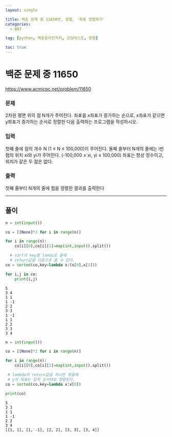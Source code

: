 ```yaml
---
layout: single

title: 백준 문제 중 11650번, 정렬, '좌표 정렬하기'
categories:
  - BOJ

tag: [python, 백준온라인저지, 코딩테스트, 정렬]

toc: true
---
```


# 백준 문제 중 11650
https://www.acmicpc.net/problem/11650

### 문제

2차원 평면 위의 점 N개가 주어진다. 좌표를 x좌표가 증가하는 순으로, x좌표가 같으면 y좌표가 증가하는 순서로 정렬한 다음 출력하는 프로그램을 작성하시오.

### 입력

첫째 줄에 점의 개수 N (1 ≤ N ≤ 100,000)이 주어진다. 둘째 줄부터 N개의 줄에는 i번점의 위치 xi와 yi가 주어진다. (-100,000 ≤ xi, yi ≤ 100,000) 좌표는 항상 정수이고, 위치가 같은 두 점은 없다.

### 출력

첫째 줄부터 N개의 줄에 점을 정렬한 결과를 출력한다

---

## 풀이

```python
n = int(input())

co = [[None]*2 for i in range(n)]

for i in range(n):
    co[i][0],co[i][1]=map(int,input().split())

  # sort의 key를 lamda로 줄때 
  # return값을 다중으로 줄 수 있다.
co = sorted(co,key=lambda x:(x[0],x[1]))

for i,j in co:
    print(i,j)
```

    5
    3 4
    1 1
    1 -1
    2 2
    3 3
    1 -1
    1 1
    2 2
    3 3
    3 4



```python
n = int(input())

co = [[None]*2 for i in range(n)]

for i in range(n):
    co[i][0],co[i][1]=map(int,input().split())

 # lambda의 return값을 하나만 줬을때
 # y의 좌표는 입력 순서대로 정렬된다.
co = sorted(co,key=lambda x:x[0])

print(co)
```

    5
    3 3
    1 1
    1 -1
    2 2
    3 4
    [[1, 1], [1, -1], [2, 2], [3, 3], [3, 4]]

